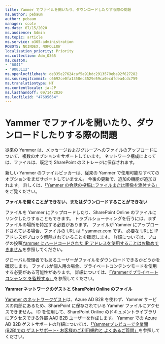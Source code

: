 ```yaml
---
title: Yammer でファイルを開いたり、ダウンロードしたりする際の問題
ms.author: pebaum
author: pebaum
manager: scotv
ms.date: 07/15/2020
ms.audience: Admin
ms.topic: article
ms.service: o365-administration
ROBOTS: NOINDEX, NOFOLLOW
localization_priority: Priority
ms.collection: Adm_O365
ms.custom:
- "6041"
- "9003112"
ms.openlocfilehash: de335e27624caf5a91bdc2913570eba92f627282
ms.sourcegitcommit: c6692ce0fa1358ec3529e59ca0ecdfdea4cdc759
ms.translationtype: HT
ms.contentlocale: ja-JP
ms.lasthandoff: 09/14/2020
ms.locfileid: "47695654"
---
```

# <a name="issue-opening-or-downloading-files-in-yammer"></a>Yammer でファイルを開いたり、ダウンロードしたりする際の問題

従来の Yammer は、メッセージおよびグループへのファイルのアップロードについて、複数のオプションをサポートしています。 ネットワーク構成によっては、ファイルは、既定で SharePoint のストレージに保存されます。

新しい Yammer のファイルピッカーは、従来の Yammer で使用可能なすべてのオプションをまだサポートしていません。 今後の更新で、追加の機能が追加されます。 詳しくは、[「Yammer の会話の投稿にファイルまたは画像を添付する」](https://support.microsoft.com/office/attach-a-file-or-image-to-a-yammer-conversation-post-8d2d17f7-8f37-4535-961e-518d751be7e8)をご覧ください。

**ファイルを開くことができない、またはダウンロードすることができない**  

ファイルを Yammer にアップロードしたり、SharePoint Online のファイルにリンクしたりすることもできます。 トラブルシューティングを行うには、まずファイルの場所を特定する必要があります。 ファイルが Yammer にアップロードされている場合、ファイルの URL は * yammer.com です。 必要な URLと IP アドレスがブロック解除されていることを確認します。 詳細については、ブログの投稿[Yammer にハードコードされた IP アドレスを使用することはお勧めできません](https://techcommunity.microsoft.com/t5/yammer-blog/using-hard-coded-ip-addresses-for-yammer-is-not-recommended/ba-p/276592)を参照してください。

グローバル管理者でもあるユーザーがファイルをダウンロードできるかどうかを確認します。 ファイルが個人用の場合、プライベートコンテンツモードを使用する必要がある可能性があります。 詳細については、[「Yammerでプライベートコンテンツ を監視する」](https://docs.microsoft.com/yammer/manage-security-and-compliance/monitor-private-content)を参照してください。  

**Yammer ネットワークのゲストと SharePoint Online のファイル**  

[Yammer のネットワークゲスト](https://docs.microsoft.com/yammer/manage-yammer-users/add-block-or-remove-users#invite-guests)は、Azure AD B2B を使わず、Yammer サービスの内部にあるため、SharePoint に保存されている Yammer ファイルにアクセスできません。 ID を使用して、SharePoint Online のドキュメントライブラリにアクセスできる外部 AAD B2B ユーザーを作成します。 Yammer での Azure AD B2B ゲストサポートの詳細については、[「Yammerプレビューで企業間 (B2B)での ゲストサポート- お客様のご利用規約と よくあるご質問」](https://docs.microsoft.com/yammer/get-started-with-yammer/azure-ad-b2b-guests-yammer)を参照してください。